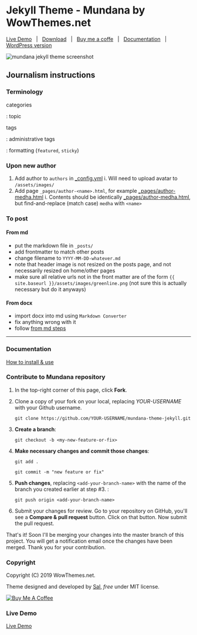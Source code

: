 # Jekyll Theme - Mundana by WowThemes.net

[Live Demo](https://wowthemesnet.github.io/mundana-theme-jekyll/) &nbsp; | &nbsp;
[Download](https://github.com/wowthemesnet/mundana-theme-jekyll/archive/master.zip) &nbsp; | &nbsp;
[Buy me a coffe](https://www.wowthemes.net/donate/) &nbsp; |
&nbsp; [Documentation](https://bootstrapstarter.com/mundana-theme-jekyll/) &nbsp; | &nbsp;
[WordPress version](https://www.wowthemes.net/themes/mundana-wordpress/)

![mundana jekyll theme screenshot](assets/images/screenshot.jpg)

## Journalism instructions

### Terminology

categories

: topic

tags

: administrative tags

: formatting (`featured`, `sticky`)

### Upon new author

1. Add author to `authors` in [_config.yml](_config.yml)
   i. Will need to upload avatar to `/assets/images/`
2. Add page `_pages/author-<name>.html`, for example [_pages/author-medha.html](_pages/author-medha.html)
   i. Contents should be identically [_pages/author-medha.html](_pages/author-medha.html),
   but find-and-replace (match case) `medha` with `<name>`

### To post

#### From md

- put the markdown file in `_posts/`
- add frontmatter to match other posts
- change filename to `YYYY-MM-DD-whatever.md`
- note that header image is not resized on the posts page,
  and not necessarily resized on home/other pages
- make sure all relative urls not in the front matter are of the form
  `{{ site.baseurl }}/assets/images/greenline.png`
  (not sure this is actually necessary but do it anyways)

#### From docx

- import docx into md using `Markdown Converter`
- fix anything wrong with it
- follow [from md steps](#from-md)

-----

### Documentation

[How to install & use](https://bootstrapstarter.com/bootstrap-templates/mundana-theme-jekyll/)

### Contribute to Mundana repository

1. In the top-right corner of this page, click **Fork**.

2. Clone a copy of your fork on your local, replacing *YOUR-USERNAME* with your Github username.

   `git clone https://github.com/YOUR-USERNAME/mundana-theme-jekyll.git`

3. **Create a branch**:

   `git checkout -b <my-new-feature-or-fix>`

4. **Make necessary changes and commit those changes**:

   `git add .`

   `git commit -m "new feature or fix"`

5. **Push changes**, replacing `<add-your-branch-name>` with the name of the branch you created earlier at step #3. :

   `git push origin <add-your-branch-name>`

6. Submit your changes for review. Go to your repository on GitHub, you'll see a **Compare & pull request** button.
   Click on that button. Now submit the pull request.

That's it! Soon I'll be merging your changes into the master branch of this project. You will get a notification email
once the changes have been merged. Thank you for your contribution.

### Copyright

Copyright (C) 2019 WowThemes.net.

Theme designed and developed by [Sal](https://www.wowthemes.net), *free* under MIT license.

<a href="https://www.wowthemes.net/donate/" target="_blank"><img src="https://www.buymeacoffee.com/assets/img/custom_images/orange_img.png" alt="Buy Me A Coffee" style="height: auto !important;width: auto !important;" ></a>

### Live Demo

[Live Demo](https://wowthemesnet.github.io/mundana-theme-jekyll/)
